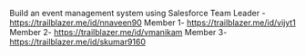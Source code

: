 Build an event management system using Salesforce
Team Leader - https://trailblazer.me/id/nnaveen90
Member 1- https://trailblazer.me/id/vijyt1
Member 2- https://trailblazer.me/id/vmanikam
Member 3- https://trailblazer.me/id/skumar9160

<!---
Naveenkesavan466/Naveenkesavan466 is a ✨ special ✨ repository because its `README.md` (this file) appears on your GitHub profile.
You can click the Preview link to take a look at your changes.
--->
